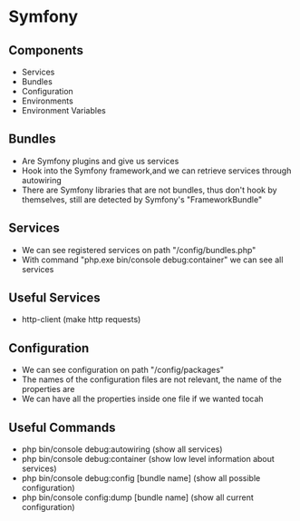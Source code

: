 # Symfony

## Components

- Services
- Bundles
- Configuration
- Environments
- Environment Variables

## Bundles

- Are Symfony plugins and give us services
- Hook into the Symfony framework,and we can retrieve services through autowiring
- There are Symfony libraries that are not bundles, thus don't hook by themselves, still are detected by Symfony's "FrameworkBundle"

## Services

- We can see registered services on path "/config/bundles.php"
- With command "php.exe bin/console debug:container" we can see all services

## Useful Services

- http-client (make http requests)

## Configuration

- We can see configuration on path "/config/packages"
- The names of the configuration files are not relevant, the name of the properties are
- We can have all the properties inside one file if we wanted tocah

## Useful Commands

- php bin/console debug:autowiring (show all services)
- php bin/console debug:container (show low level information about services)
- php bin/console debug:config [bundle name] (show all possible configuration)
- php bin/console config:dump [bundle name] (show all current configuration)
